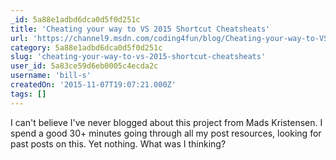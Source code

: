 ```yaml
---
_id: 5a88e1adbd6dca0d5f0d251c
title: 'Cheating your way to VS 2015 Shortcut Cheatsheats'
url: 'https://channel9.msdn.com/coding4fun/blog/Cheating-your-way-to-VS-2015-Shortcuts'
category: 5a88e1adbd6dca0d5f0d251c
slug: 'cheating-your-way-to-vs-2015-shortcut-cheatsheats'
user_id: 5a83ce59d6eb0005c4ecda2c
username: 'bill-s'
createdOn: '2015-11-07T19:07:21.000Z'
tags: []
---
```


I can't believe I've never blogged about this project from Mads Kristensen. I spend a good 30+ minutes going through all my post resources, looking for past posts on this. Yet nothing. What was I thinking?
